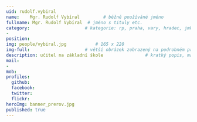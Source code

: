 ```yaml
---
uid: rudolf.vybiral
name:    Mgr. Rudolf Vybíral         # běžně používáné jméno
fullname: Mgr. Rudolf Vybíral  # jméno s tituly etc.
category:                     # kategorie: rp, praha, vary, hradec, jmk, senat
- 
position:
img: people/vybiral.jpg           # 165 x 220
img-full:                     # větší obrázek zobrazený na podrobném profilu
description: učitel na základní škole                # kratký popis, max 160 znaků
mail:
- 
mob:         
profiles:
  github:
  facebook:       
  twitter:        
  flickr:       
heroImg: banner_prerov.jpg
published: true
---
```

